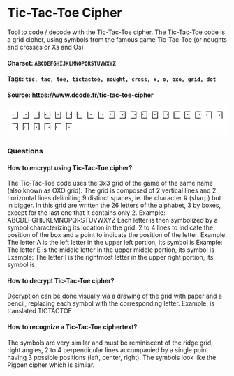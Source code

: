 # Tic-Tac-Toe Cipher
Tool to code / decode with the Tic-Tac-Toe cipher. The Tic-Tac-Toe code is a grid cipher, using symbols from the famous game Tic-Tac-Toe (or noughts and crosses or Xs and Os)

#### Charset: `ABCDEFGHIJKLMNOPQRSTUVWXYZ`

#### Tags: `tic, tac, toe, tictactoe, nought, cross, x, o, oxo, grid, dot`

#### Source: https://www.dcode.fr/tic-tac-toe-cipher

![combined](./combined.png)

### Questions

#### How to encrypt using Tic-Tac-Toe cipher?
The Tic-Tac-Toe code uses the 3x3 grid of the game of the same name (also known as OXO grid). The grid is composed of 2 vertical lines and 2 horizontal lines delimiting 9 distinct spaces, ie. the character # (sharp) but in bigger. In this grid are written the 26 letters of the alphabet, 3 by boxes, except for the last one that it contains only 2. Example: ABCDEFGHIJKLMNOPQRSTUVWXYZ Each letter is then symbolized by a symbol characterizing its location in the grid: 2 to 4 lines to indicate the position of the box and a point to indicate the position of the letter. Example: The letter A is the left letter in the upper left portion, its symbol is  Example: The letter E is the middle letter in the upper middle portion, its symbol is  Example: The letter I is the rightmost letter in the upper right portion, its symbol is

#### How to decrypt Tic-Tac-Toe cipher?
Decryption can be done visually via a drawing of the grid with paper and a pencil, replacing each symbol with the corresponding letter. Example:  is translated TICTACTOE

#### How to recognize a Tic-Tac-Toe ciphertext?
The symbols are very similar and must be reminiscent of the ridge grid, right angles, 2 to 4 perpendicular lines accompanied by a single point having 3 possible positions (left, center, right). The symbols look like the Pigpen cipher which is similar.

